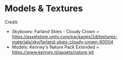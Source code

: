 # Models & Textures
Credit: 
* Skyboxes: Farland Skies - Cloudy Crown = https://assetstore.unity.com/packages/2d/textures-materials/sky/farland-skies-cloudy-crown-60004
* Models: Kenney's Nature Pack Extended = https://www.kenney.nl/assets/nature-kit